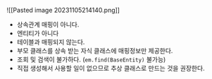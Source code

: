 ![[Pasted image 20231105214140.png]]

- 상속관계 매핑이 아니다.
- 엔티티가 아니다
- 테이블과 매핑되지 않는다.
- 부모 클래스를 상속 받는 자식 클래스에 매핑정보만 제공한다.
- 조회 및 검색이 불가하다. (`em.find(BaseEntity)` 불가능)
- 직접 생성해서 사용할 일이 없으므로 추상 클래스로 만드는 것을 권장한다.